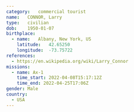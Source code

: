 ```yaml
---
category:	commercial tourist
name:	CONNOR, Larry
type:	civilian
dob:	1950-01-07
birthplace:
  - name:	Albany, New York, US
    latitude:	42.65250
    longitude:	-73.75722
references:
  - https://en.wikipedia.org/wiki/Larry_Connor
missions:
  - name: Ax-1
    time_start: 2022-04-08T15:17:12Z
    time_end: 2022-04-25T17:06Z
gender:	Male
country:
  - USA
---
```

